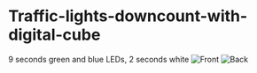 # Traffic-lights-downcount-with-digital-cube
9 seconds green and blue LEDs, 2 seconds white
![Front](https://user-images.githubusercontent.com/75357598/112614893-c77e2300-8e5c-11eb-84fb-ee50814c6647.jpg)
![Back](https://user-images.githubusercontent.com/75357598/112614914-ccdb6d80-8e5c-11eb-9667-cce515626ae6.jpg)
